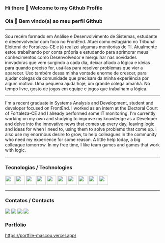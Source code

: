 ### Hi there 👋 Welcome to my Github Profile
### Olá 👋 Bem vindo(a) ao meu perfil Github

<hr/>

<p>Sou recém formado em Análise e Desenvolvimento de Sistemas, estudante e desenvolvedor com foco no FrontEnd. Atuei como estagiário no Tribunal Eleitoral de Fortaleza-CE e já realizei algumas monitorias de TI. Atualmente estou trabalhando por conta própria e estudando para aprimorar meus conhecimentos como Desenvolvedor e mergulhar nas novidades inovadoras que vem surgindo a cada dia, deixar afiado a lógica e ideias para quando preciso for, usá-las para resolver problemas que vier a aparecer. Uso também dessa minha vontade enorme de crescer, para ajudar colegas da comunidade que precisam da minha experiência por algum motivo. Uma pequena ajuda hoje, um grande colega amanhã. No tempo livre, gosto de jogos em equipe e jogos que trabalham a lógica.</p>

<hr />

<p>I'm a recent graduate in Systems Analysis and Development, student and developer focused on FrontEnd. I worked as an intern at the Electoral Court of Fortaleza-CE and I already performed some IT monitoring. I'm currently working on my own and studying to improve my knowledge as a Developer and delve into the innovative news that comes up every day, leaving logic and ideas for when I need to, using them to solve problems that come up. I also use my enormous desire to grow, to help colleagues in the community who need my experience for some reason. A little help today, a big colleague tomorrow. In my free time, I like team games and games that work with logic.</p>

<hr/>


### Tecnologias / Technologies

<div>
<img src="https://cdn.jsdelivr.net/gh/devicons/devicon/icons/typescript/typescript-plain.svg" width="30" height="30"/>
<img src="https://cdn.jsdelivr.net/gh/devicons/devicon/icons/react/react-original.svg" width="30" height="30"/>
<img src="https://cdn.jsdelivr.net/gh/devicons/devicon/icons/bootstrap/bootstrap-original.svg" width="30" height="30"/>
<img src="https://cdn.jsdelivr.net/gh/devicons/devicon/icons/jest/jest-plain.svg" width="30" height="30"/>
<img src="https://cdn.jsdelivr.net/gh/devicons/devicon/icons/postgresql/postgresql-original.svg" width="30" height="30"/>
<img src="https://cdn.jsdelivr.net/gh/devicons/devicon/icons/git/git-original.svg" width="30" height="30"/>
<img src="https://cdn.jsdelivr.net/gh/devicons/devicon/icons/csharp/csharp-line.svg" width="30" height="30"/>
<img src="https://cdn.jsdelivr.net/gh/devicons/devicon/icons/nodejs/nodejs-original.svg" width="30" height="30"/>
<img src="https://cdn.jsdelivr.net/gh/devicons/devicon/icons/heroku/heroku-original.svg" width="30" height="30"/>
<img src="https://cdn.jsdelivr.net/gh/devicons/devicon/icons/figma/figma-original.svg" width="30" height="30"/>
          
          
</div>

<hr />        
          
### Contatos / Contacts       

<div>
<a href="https://instagram.com/mascondes_soeu" target="_blank"><img src="https://img.shields.io/badge/-Instagram-%23E4405F?style=for-the-badge&logo=instagram&logoColor=white" target="_blank"></a>
<a href="https://www.twitter.tv/MarcondesFPro" target="_blank"><img src="https://img.shields.io/badge/Twitter-9146FF?style=for-the-badge&logo=twitter&logoColor=white" target="_blank"></a>
<a href = "mailto:contato@marcondessam@gmail.com"><img src="https://img.shields.io/badge/Gmail-D14836?style=for-the-badge&logo=gmail&logoColor=white" target="_blank"></a>
<a href="https://www.linkedin.com/in/https://www.linkedin.com/in/marcondes-%F0%9F%8F%B3%EF%B8%8F%E2%80%8D%F0%9F%8C%88-48aa231ab/" target="_blank"><img src="https://img.shields.io/badge/-LinkedIn-%230077B5?style=for-the-badge&logo=linkedin&logoColor=white" target="_blank"></a>   
</div>

### Portfólio
https://portfile-mascou.vercel.app/
